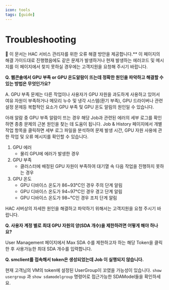 ```yaml
---
icon: tools
tags: [guide]
---
```


# Troubleshooting

📌 이 문서는 HAC 서비스 관리자를 위한 오류 해결 방안을 제공합니다.** 이 페이지의 해결 가이드대로 진행했음에도 같은 문제가 발생하거나 현재 발생하는 에러코드 및 메시지를 이 페이지에서 찾지 못하실 경우에는 고객지원을 요청해 주시기 바랍니다.


**Q. 웹콘솔에서 GPU 부족 or GPU 온도알람이 뜨는데 정확한 원인을 파악하고 해결할 수 있는 방법은 무엇인가요?**

A. GPU 부족 문제는 다른 작업이나 사용자가 GPU 자원을 과도하게 사용하고 있어서 여유 자원이 부족하거나 메모리 누수 및 냉각 시스템(환기 부족), GPU 드라이버나 관련 설정 문제등 복합적인 요소가 GPU 부족 및 GPU 온도 알림의 원인일 수 있습니다.

아래 알람 중 GPU 부족 알람이 뜨는 경우 해당 Job과 관련된 에러의 세부 로그를 확인하면 종종 문제의 근본 원인을 찾는 데 도움이 됩니다. Job & History 페이지에서 개별 작업 항목을 클릭하면 세부 로그 파일을 분석하여 문제 발생 시간, GPU 자원 사용에 관한 작업 및 오류 메시지를 확인할 수 있습니다.

1. GPU 에러
    - 물리 GPU에 에러가 발생한 경우
2. GPU 부족
    - 클러스터에 배정된 GPU 자원이 부족하여 대기열 속 다음 작업을 진행하지 못하는 경우
3. GPU 온도
    - GPU 디바이스 온도가 86~93°C인 경우 주의 단계 알림
    - GPU 디바이스 온도가 94~97°C인 경우 경고 단계 알림
    - GPU 디바이스 온도가 98~°C인 경우 조치 단계 알림

HAC 서버상의 자세한 원인을 해결하고 파악하기 위해서는 고객지원을 요청 주시기 바랍니다.

**Q. 사용자 계정 별로 최대 GPU 자원의 양(SDA 개수)을 제한하려면 어떻게 해야 하나요?**

User Management 페이지에서 Max SDA 수를 제한하고자 하는 해당 Token을 클릭한 후 사용가능한 최대 SDA 개수를 입력합니다.

**Q. smclient를 접속해서 token은 생성되었는데 Job 이 실행되지 않습니다.**

현재 고객님의 VM의 token에 설정된 UserGroup이 꼬였을 가능성이 있습니다. `show usergroup` 과 `show sdamodelgroup` 명령어로 접근가능한 SDAModel들을 확인하세요.